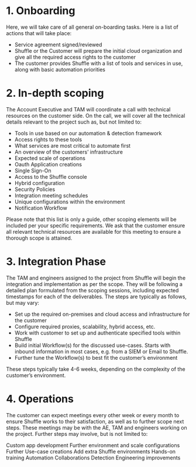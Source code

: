 # 1. Onboarding
Here, we will take care of all general on-boarding tasks. Here is a list of actions that will take place:
* Service agreement signed/reviewed
* Shuffle or the Customer will prepare the initial cloud organization and give all the required access rights to the customer
* The customer provides Shuffle with a list of tools and services in use, along with basic automation priorities

# 2. In-depth scoping
The Account Executive and TAM will coordinate a call with technical resources on the customer side. On the call, we will cover all the technical details relevant to the project such as, but not limited to:

* Tools in use based on our automation & detection framework
* Access rights to these tools
* What services are most critical to automate first
* An overview of the customers’ infrastructure
* Expected scale of operations
* Oauth Application creations
* Single Sign-On
* Access to the Shuffle console
* Hybrid configuration
* Security Policies
* Integration meeting schedules
* Unique configurations within the environment
* Notification Workflow

Please note that this list is only a guide, other scoping elements will be included per your specific requirements. We ask that the customer ensure all relevant technical resources are available for this meeting to ensure a thorough scope is attained. 


# 3. Integration Phase
The TAM and engineers assigned to the project from Shuffle will begin the integration and implementation as per the scope. They will be following a detailed plan formulated from the scoping sessions, including expected timestamps for each of the deliverables. The steps are typically as follows, but may vary:

* Set up the required on-premises and cloud access and infrastructure for the customer
* Configure required proxies, scalability, hybrid access, etc. 
* Work with customer to set up and authenticate specified tools within Shuffle
* Build initial Workflow(s) for the discussed use-cases. Starts with inbound information in most cases, e.g. from a SIEM or Email to Shuffle.
* Further tune the Workflow(s) to best fit the customer’s environment

These steps typically take 4-6 weeks, depending on the complexity of the customer’s environment.


# 4. Operations
The customer can expect meetings every other week or every month to ensure Shuffle works to their satisfaction, as well as to further scope next steps. These meetings may be with the AE, TAM and engineers working on the project. Further steps may involve, but is not limited to:

Custom app development
Further environment and scale configurations
Further Use-case creations
Add extra Shuffle environments
Hands-on training
Automation Collaborations
Detection Engineering improvements
